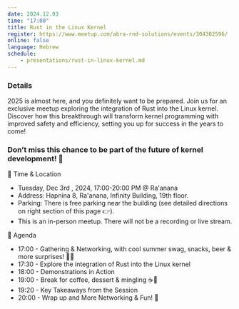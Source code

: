 ```yaml
---
date: 2024.12.03
time: "17:00"
title: Rust in the Linux Kernel
register: https://www.meetup.com/abra-rnd-solutions/events/304302596/
online: false
language: Hebrew
schedule:
    - presentations/rust-in-linux-kernel.md
---
```


### Details

2025 is almost here, and you definitely want to be prepared. Join us for an exclusive meetup exploring the integration of Rust into the Linux kernel. Discover how this breakthrough will transform kernel programming with improved safety and efficiency, setting you up for success in the years to come!

### Don’t miss this chance to be part of the future of kernel development! 🚀
📍 Time & Location

* Tuesday, Dec 3rd , 2024, 17:00-20:00 PM @ Ra'anana
* Address: Hapnina 8, Ra'anana, Infinity Building, 19th floor.
* Parking: There is free parking near the building (see detailed directions on right section of this page 👉).
* This is an in-person meetup. There will not be a recording or live stream.

📃 Agenda

* 17:00 - Gathering & Networking, with cool summer swag, snacks, beer & more surprises! 🍺🥳
* 17:30 - Explore the integration of Rust into the Linux kernel
* 18:00 - Demonstrations in Action
* 19:00 - Break for coffee, dessert & mingling ☕🍨
* 19:20 - Key Takeaways from the Session
* 20:00 - Wrap up and More Networking & Fun! 🍻

